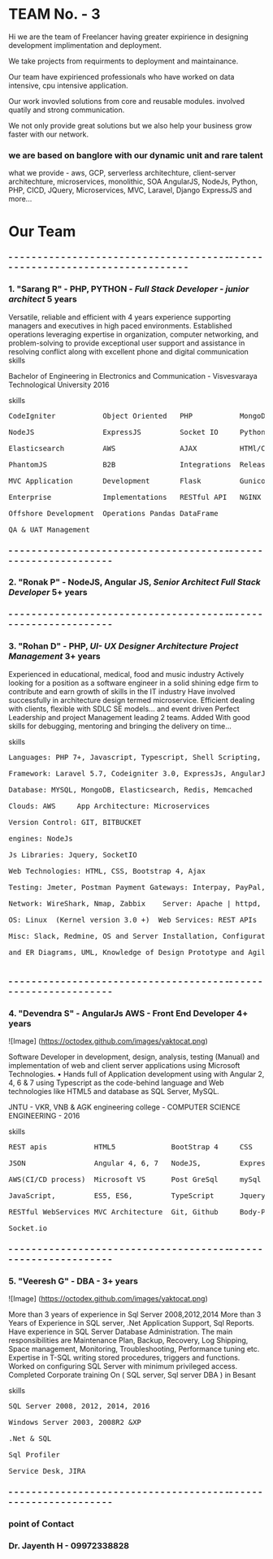 # TEAM No. - 3

Hi we are the team of Freelancer having greater expirience in designing development implimentation and deployment.

We take projects from requirments to deployment and maintainance.

Our team have expirienced professionals who have worked on data intensive, cpu intensive application.

Our work invovled solutions from core and reusable modules. involved quatily and strong communication.

We not only provide great solutions but we also help your business grow faster with our network.


### we are based on banglore with our dynamic unit and rare talent 

what we provide - aws, GCP, serverless architechture, client-server architechture, microservices, monolithic, SOA AngularJS, NodeJs, Python, PHP, CICD, JQuery, Microservices, MVC, Laravel, Django ExpressJS and more...

# Our Team

### - - - - - - - - - - - - - - - - - - - - - - - - - - - - - -  - - - - - - - -- -  - - - -- - - - - - - - - - - - - -  - - - - - - - - - - - - - - - - -
### 1. "Sarang R" - PHP, PYTHON - *Full Stack Developer - junior architect*  5 years 

Versatile, reliable and efficient with 4 years experience
supporting managers and executives in high paced environments. Established operations leveraging
expertise in organization, computer networking, and problem-solving to provide exceptional user support
and assistance in resolving conflict along with excellent phone and digital communication skills

Bachelor of Engineering in Electronics and Communication - Visvesvaraya Technological University 2016

skills
<pre>
CodeIgniter           Object Oriented   PHP           MongoDB

NodeJS                ExpressJS         Socket IO     Python

Elasticsearch         AWS               AJAX          HTMl/CSS

PhantomJS             B2B               Integrations  Release Management

MVC Application       Development       Flask         Gunicorn

Enterprise            Implementations   RESTful API   NGINX

Offshore Development  Operations Pandas DataFrame

QA & UAT Management
</pre>
### - - - - - - - - - - - - - - - - - - - - - - - - - - - - - -  - - - - - - - -- -  - - - -- - - - - - - - - - - - - -  - - - - 

### 2. "Ronak P" - NodeJS, Angular JS, *Senior Architect Full Stack Developer* 5+ years

### - - - - - - - - - - - - - - - - - - - - - - - - - - - - - -  - - - - - - - -- -  - - - -- - - - - - - - - - - - - -  - - - - 

### 3. "Rohan D" -  PHP, *UI- UX Designer Architecture Project Management* 3+ years
Experienced in educational, medical, food and music industry Actively looking for a position as a software engineer in a solid shining edge firm to contribute and earn growth of skills in the IT industry
Have involved successfully in architecture design termed microservice. Efficient dealing with clients, flexible with SDLC SE models...  and event driven Perfect Leadership and project Management leading 2 teams. Added With good skills for debugging, mentoring and bringing the delivery on time...

skills

<pre>
Languages: PHP 7+, Javascript, Typescript, Shell Scripting, SQL

Framework: Laravel 5.7, Codeigniter 3.0, ExpressJs, AngularJs

Database: MYSQL, MongoDB, Elasticsearch, Redis, Memcached

Clouds: AWS 	App Architecture: Microservices 

Version Control: GIT, BITBUCKET    

engines: NodeJs

Js Libraries: Jquery, SocketIO 

Web Technologies: HTML, CSS, Bootstrap 4, Ajax

Testing: Jmeter, Postman Payment Gateways: Interpay, PayPal, Stripe...

Network: WireShark, Nmap, Zabbix    Server: Apache | httpd, Nginx 

OS: Linux  (Kernel version 3.0 +)  Web Services: REST APIs  24x7 API, Open API

Misc: Slack, Redmine, OS and Server Installation, Configuration. Sequence

and ER Diagrams, UML, Knowledge of Design Prototype and Agile model, PPTs…

</pre>

### - - - - - - - - - - - - - - - - - - - - - - - - - - - - - -  - - - - - - - -- -  - - - -- - - - - - - - - - - - - -  - - - - 

### 4. "Devendra S" - AngularJs AWS - Front End Developer 4+ years 

![Image]
(https://octodex.github.com/images/yaktocat.png)

Software Developer in development, design, analysis, testing (Manual) and implementation of web and client server applications using Microsoft Technologies. • Hands full of Application development using with Angular 2, 4, 6 & 7 using Typescript as the code-behind language and Web technologies like HTML5 and database as SQL Server, MySQL.

JNTU - VKR, VNB & AGK engineering college  - COMPUTER SCIENCE ENGINEERING - 2016

skills
<pre>
REST apis           HTML5             BootStrap 4     CSS

JSON                Angular 4, 6, 7   NodeJS,         ExpressJS ,

AWS(CI/CD process)  Microsoft VS      Post GreSql     mySql 

JavaScript,         ES5, ES6,         TypeScript      Jquery WebAPI

RESTful WebServices MVC Architecture  Git, Github     Body-Parser, 

Socket.io
</pre>
### - - - - - - - - - - - - - - - - - - - - - - - - - - - - - -  - - - - - - - -- -  - - - -- - - - - - - - - - - - - -  - - - - 

### 5. "Veeresh G" - DBA - 3+ years 

![Image]
(https://octodex.github.com/images/yaktocat.png)

More than 3 years of experience in Sql Server 2008,2012,2014 More than 3 Years of Experience in SQL server, .Net Application Support, Sql Reports. Have experience in SQL Server Database Administration. The main responsibilities are Maintenance Plan, Backup, Recovery, Log Shipping, Space management, Monitoring, Troubleshooting, Performance tuning etc. Expertise in T-SQL writing stored procedures, triggers and functions. Worked on configuring SQL Server with minimum privileged access. Completed Corporate training On ( SQL server, Sql server DBA ) in Besant


skills
<pre>
SQL Server 2008, 2012, 2014, 2016

Windows Server 2003, 2008R2 &XP 

.Net & SQL 

Sql Profiler

Service Desk, JIRA
</pre>

### - - - - - - - - - - - - - - - - - - - - - - - - - - - - - -  - - - - - - - -- -  - - - -- - - - - - - - - - - - - -  - - - - 


### point of Contact

### Dr. Jayenth H  - 09972338828
